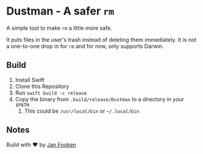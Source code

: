 # Dustman - A safer `rm`

A simple tool to make `rm` a little more safe.

It puts files in the user's trash instead of deleting them immediately.
It is not a one-to-one drop in for `rm` and for now, only supports Darwin.

## Build

1. Install Swift
2. Clone this Repository
3. Run `swift build -c release`
4. Copy the binary from `.build/release/Dustman` to a directory in your `$PATH`
   1. This could be `/usr/local/bin` or `~/.local/bin`

## Notes

Build with ❤️ by [Jan Fooken](https://git.bode.fun)
